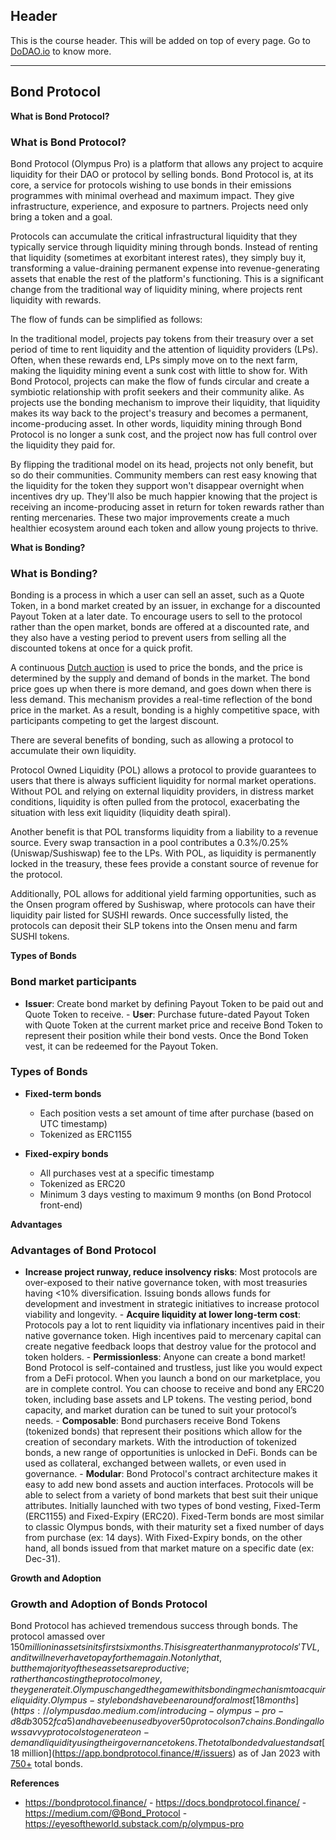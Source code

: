 ## Header
This is the course header. This will be added on top of every page. Go to [DoDAO.io](https://www.dodao.io) to know more.

 ---
 
 ## Bond Protocol
 
 **What is Bond Protocol?**        
### What is Bond Protocol?

Bond Protocol (Olympus Pro) is a platform that allows any project to acquire liquidity for their DAO or protocol by selling bonds. Bond Protocol is, at its core, a service for protocols wishing to use bonds in their emissions programmes with minimal overhead and maximum impact. They give infrastructure, experience, and exposure to partners. Projects need only bring a token and a goal.

Protocols can accumulate the critical infrastructural liquidity that they typically service through liquidity mining through bonds. Instead of renting that liquidity (sometimes at exorbitant interest rates), they simply buy it, transforming a value-draining permanent expense into revenue-generating assets that enable the rest of the platform's functioning. This is a significant change from the traditional way of liquidity mining, where projects rent liquidity with rewards.

The flow of funds can be simplified as follows:

In the traditional model, projects pay tokens from their treasury over a set period of time to rent liquidity and the attention of liquidity providers (LPs). Often, when these rewards end, LPs simply move on to the next farm, making the liquidity mining event a sunk cost with little to show for. With Bond Protocol, projects can make the flow of funds circular and create a symbiotic relationship with profit seekers and their community alike. As projects use the bonding mechanism to improve their liquidity, that liquidity makes its way back to the project's treasury and becomes a permanent, income-producing asset. In other words, liquidity mining through Bond Protocol is no longer a sunk cost, and the project now has full control over the liquidity they paid for.

By flipping the traditional model on its head, projects not only benefit, but so do their communities. Community members can rest easy knowing that the liquidity for the token they support won't disappear overnight when incentives dry up. They'll also be much happier knowing that the project is receiving an income-producing asset in return for token rewards rather than renting mercenaries. These two major improvements create a much healthier ecosystem around each token and allow young projects to thrive.

  
 
 **What is Bonding?**        
### What is Bonding?

Bonding is a process in which a user can sell an asset, such as a Quote Token, in a bond market created by an issuer, in exchange for a discounted Payout Token at a later date. To encourage users to sell to the protocol rather than the open market, bonds are offered at a discounted rate, and they also have a vesting period to prevent users from selling all the discounted tokens at once for a quick profit.

A continuous [Dutch auction](https://medium.com/@Bond_Protocol/auctions-what-the-dutch-80e4bb3ee7ad?source=user_profile---------4----------------------------) is used to price the bonds, and the price is determined by the supply and demand of bonds in the market. The bond price goes up when there is more demand, and goes down when there is less demand. This mechanism provides a real-time reflection of the bond price in the market. As a result, bonding is a highly competitive space, with participants competing to get the largest discount.

There are several benefits of bonding, such as allowing a protocol to accumulate their own liquidity. 

Protocol Owned Liquidity (POL) allows a protocol to provide guarantees to users that there is always sufficient liquidity for normal market operations. Without POL and relying on external liquidity providers, in distress market conditions, liquidity is often pulled from the protocol, exacerbating the situation with less exit liquidity (liquidity death spiral).

Another benefit is that POL transforms liquidity from a liability to a revenue source. Every swap transaction in a pool contributes a 0.3%/0.25% (Uniswap/Sushiswap) fee to the LPs. With POL, as liquidity is permanently locked in the treasury, these fees provide a constant source of revenue for the protocol. 

Additionally, POL allows for additional yield farming opportunities, such as the Onsen program offered by Sushiswap, where protocols can have their liquidity pair listed for SUSHI rewards. Once successfully listed, the protocols can deposit their SLP tokens into the Onsen menu and farm SUSHI tokens.
 
 **Types of Bonds**        
### Bond market participants

- **Issuer**: Create bond market by defining Payout Token to be paid out and Quote Token to receive. - **User**: Purchase future-dated Payout Token with Quote Token at the current market price and receive Bond Token to represent their position while their bond vests. Once the Bond Token vest, it can be redeemed for the Payout Token.

### Types of Bonds

- **Fixed-term bonds**
  * Each position vests a set amount of time after purchase (based on UTC timestamp)
  * Tokenized as ERC1155

- **Fixed-expiry bonds**
  * All purchases vest at a specific timestamp
  * Tokenized as ERC20
  * Minimum 3 days vesting to maximum 9 months (on Bond Protocol front-end)
 
 **Advantages**        
### Advantages of Bond Protocol
- **Increase project runway, reduce insolvency risks**: Most protocols are over-exposed to their native governance token, with most treasuries having <10% diversification. Issuing bonds allows funds for development and investment in strategic initiatives to increase protocol viability and longevity. - **Acquire liquidity at lower long-term cost**: Protocols pay a lot to rent liquidity via inflationary incentives paid in their native governance token. High incentives paid to mercenary capital can create negative feedback loops that destroy value for the protocol and token holders. - **Permissionless**: Anyone can create a bond market! Bond Protocol is self-contained and trustless, just like you would expect from a DeFi protocol. When you launch a bond on our marketplace, you are in complete control. You can choose to receive and bond any ERC20 token, including base assets and LP tokens. The vesting period, bond capacity, and market duration can be tuned to suit your protocol’s needs. - **Composable**: Bond purchasers receive Bond Tokens (tokenized bonds) that represent their positions which allow for the creation of secondary markets. With the introduction of tokenized bonds, a new range of opportunities is unlocked in DeFi. Bonds can be used as collateral, exchanged between wallets, or even used in governance.  - **Modular**: Bond Protocol's contract architecture makes it easy to add new bond assets and auction interfaces. Protocols will be able to select from a variety of bond markets that best suit their unique attributes. Initially launched with two types of bond vesting, Fixed-Term (ERC1155) and Fixed-Expiry (ERC20). Fixed-Term bonds are most similar to classic Olympus bonds, with their maturity set a fixed number of days from purchase (ex: 14 days). With Fixed-Expiry bonds, on the other hand, all bonds issued from that market mature on a specific date (ex: Dec-31).
 
 **Growth and Adoption**        
### Growth and Adoption of Bonds Protocol
Bond Protocol has achieved tremendous success through bonds. The protocol amassed over $150 million in assets in its first six months. This is greater than many protocols' TVL, and it will never have to pay for them again. Not only that, but the majority of these assets are productive; rather than costing the protocol money, they generate it.
Olympus changed the game with its bonding mechanism to acquire liquidity. Olympus-style bonds have been around for almost [18 months](https://olympusdao.medium.com/introducing-olympus-pro-d8db3052fca5) and have been used by over 50 protocols on 7 chains. Bonding allows savvy protocols to generate on-demand liquidity using their governance tokens. The total bonded value stands at [$18 million](https://app.bondprotocol.finance/#/issuers) as of Jan 2023 with [750+](https://app.bondprotocol.finance/#/issuers) total bonds.
 
 **References**        
- https://bondprotocol.finance/ - https://docs.bondprotocol.finance/ - https://medium.com/@Bond_Protocol - https://eyesoftheworld.substack.com/p/olympus-pro
 
 
